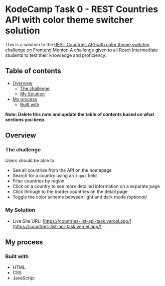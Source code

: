 # KodeCamp Task 0 - REST Countries API with color theme switcher solution

This is a solution to the [REST Countries API with color theme switcher challenge on Frontend Mentor](https://www.frontendmentor.io/challenges/rest-countries-api-with-color-theme-switcher-5cacc469fec04111f7b848ca). A challenge given to all React Intermediate students to test their knowledge and proficiency.

## Table of contents

- [Overview](#overview)
  - [The challenge](#the-challenge)
  - [My Solution](#my-solution)
- [My process](#my-process)
  - [Built with](#built-with)

**Note: Delete this note and update the table of contents based on what sections you keep.**

## Overview

### The challenge

Users should be able to:

- See all countries from the API on the homepage
- Search for a country using an `input` field
- Filter countries by region
- Click on a country to see more detailed information on a separate page
- Click through to the border countries on the detail page
- Toggle the color scheme between light and dark mode *(optional)*


### My Solution

- Live Site URL: [https://countries-list-api-task.vercel.app/](https://countries-list-api-task.vercel.app/)

## My process

### Built with

- HTML
- CSS
- JavaScript
